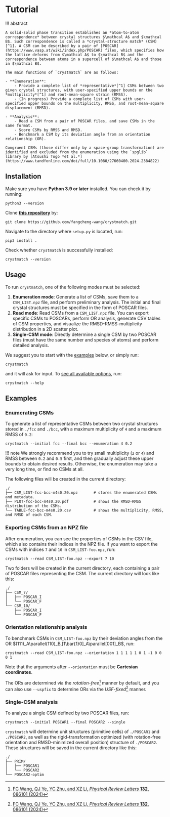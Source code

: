 # Tutorial

!!! abstract

    A solid-solid phase transition establishes an *atom-to-atom correspondence* between crystal structures $\mathcal A$ and $\mathcal B$. Such correspondence is called a *crystal-structure match* (CSM)[^1]. A CSM can be described by a pair of [POSCAR](https://www.vasp.at/wiki/index.php/POSCAR) files, which specifies how the lattice deforms from $\mathcal A$ to $\mathcal B$ and the correspondence between atoms in a supercell of $\mathcal A$ and those in $\mathcal B$.

    The main functions of `crystmatch` are as follows:

    - **Enumeration**:
        - Provide a complete list of *representative*[^1] CSMs between two given crystal structures, with user-specified upper bounds on the *multiplicity*[^1] and root-mean-square strain (RMSS).
        - (In progress) Provide a complete list of CSMs with user-specified upper bounds on the multiplicity, RMSS, and root-mean-square displacement (RMSD).

    - **Analysis**:
        - Read a CSM from a pair of POSCAR files, and save CSMs in the same format.
        - Score CSMs by RMSS and RMSD.
        - Benchmark a CSM by its deviation angle from an orientation relationship (OR).
    
    Congruent CSMs (those differ only by a space-group transformation) are identified and excluded from the enumeration using the `spglib` library by [Atsushi Togo *et al.*](https://www.tandfonline.com/doi/full/10.1080/27660400.2024.2384822)

## Installation

Make sure you have **Python 3.9 or later** installed. You can check it by running:

```
python3 --version
```

Clone [**this repository**](https://github.com/fangcheng-wang/crystmatch) by:

```
git clone https://github.com/fangcheng-wang/crystmatch.git
```

Navigate to the directory where `setup.py` is located, run:

```
pip3 install .
```

Check whether `crystmatch` is successfully installed:

```
crystmatch --version
```

## Usage

To run `crystmatch`, one of the following modes must be selected:

1. **Enumeration mode**: Generate a list of CSMs, save them to a `CSM_LIST.npz` file, and perform preliminary analysis. The initial and final crystal structures must be specified in the form of POSCAR files.
2. **Read mode**: Read CSMs from a `CSM_LIST.npz` file. You can export specific CSMs to POSCARs, perform OR analysis, generate CSV tables of CSM properties, and visualize the RMSD-RMSS-multiplicity distribution in a 2D scatter plot.
3. **Single-CSM mode**: Directly determine a single CSM by two POSCAR files (must have the same number and species of atoms) and perform detailed analysis.

We suggest you to start with the [examples](#examples) below, or simply run:

```
crystmatch
```

and it will ask for input. To [see all available options](https://fangcheng-wang.github.io/crystmatch/cli/), run:

```
crystmatch --help
```

## Examples

### Enumerating CSMs

To generate a list of representative CSMs between two crystal structures stored in `./fcc` and `./bcc`, with a maximum multiplicity of `4` and a maximum RMSS of `0.2`:

```
crystmatch --initial fcc --final bcc --enumeration 4 0.2
```

!!! note
    We strongly recommend you to try small multiplicity (`2` or `4`) and RMSS between `0.2` and `0.5` first, and then gradually adjust these upper bounds to obtain desired results. Otherwise, the enumeration may take a very long time, or find no CSMs at all.

The following files will be created in the current directory:

```
./
├── CSM_LIST-fcc-bcc-m4s0.20.npz       # stores the enumerated CSMs and metadata.
├── PLOT-fcc-bcc-m4s0.20.pdf           # shows the RMSD-RMSS distribution of the CSMs.
└── TABLE-fcc-bcc-m4s0.20.csv          # shows the multiplicity, RMSS, and RMSD of each CSM.
```

### Exporting CSMs from an NPZ file

After enumeration, you can see the properties of CSMs in the CSV file, which also contains their indices in the NPZ file. If you want to export the CSMs with indices `7` and `10` in `CSM_LIST-foo.npz`, run:

```
crystmatch --read CSM_LIST-foo.npz --export 7 10
```

Two folders will be created in the current directory, each containing a pair of POSCAR files representing the CSM. The current directory will look like this:

```
./
├── CSM_7/
│   ├── POSCAR_I
│   └── POSCAR_F
└── CSM_10/
    ├── POSCAR_I
    └── POSCAR_F
```

### Orientation relationship analysis

To benchmark CSMs in `CSM_LIST-foo.npz` by their deviation angles from the OR $(111)_A\parallel(110)_B,[1\bar{1}0]_A\parallel[001]_B$, run:

```
crystmatch --read CSM_LIST-foo.npz --orientation 1 1 1 1 1 0 1 -1 0 0 0 1
```

Note that the arguments after `--orientation` must be **Cartesian coordinates**.

The ORs are determined via the *rotation-free*[^1] manner by default, and you can also use `--uspfix` to determine ORs via the *USF-fixed*[^1] manner.

### Single-CSM analysis

To analyze a single CSM defined by two POSCAR files, run:

```
crystmatch --initial POSCAR1 --final POSCAR2 --single
```

`crystmatch` will determine unit structures (primitive cells) of `./POSCAR1` and `./POSCAR2`, as well as the rigid-transformation optimized (with rotation-free orientation and RMSD-minimized overall position) structure of `./POSCAR2`. These structures will be saved in the current directory like this:

```
./
├── PRIM/
│   ├── POSCAR1
│   └── POSCAR2
└── POSCAR2-optim
```

[^1]: [FC Wang, QJ Ye, YC Zhu, and XZ Li, *Physical Review Letters* **132**, 086101 (2024)](https://arxiv.org/abs/2305.05278)